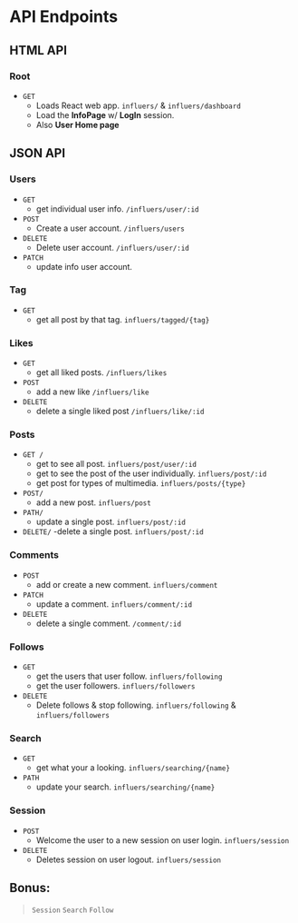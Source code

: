 # API Endpoints

## HTML API

### Root
 - `GET `
    - Loads React web app.
        `influers/` & `influers/dashboard `
    - Load the **InfoPage** w/ **LogIn** session.
    - Also **User Home page**

## JSON API

### Users
 - `GET`
    - get individual user info.
       `/influers/user/:id` 
 - `POST` 
    - Create a user account.
        `/influers/users`
 - `DELETE`
    - Delete user account.
    `/influers/user/:id`
 - `PATCH`
    - update info user account.

### Tag
 - `GET`
    - get all post by that tag.
        `influers/tagged/{tag}`

### Likes
 - `GET`
    - get all liked posts.
         `/influers/likes`
 - `POST`
    - add a new like 
        `/influers/like`
 - `DELETE`
    -  delete a single liked post
        `/influers/like/:id`

### Posts
 - `GET /`
    - get to see all post.
        `influers/post/user/:id`
    - get to see the post of the user individually.
         `influers/post/:id`
    - get post for types of multimedia.
        `influers/posts/{type}`
 - `POST/`
    - add a new post.
        `influers/post`
 - `PATH/`
    - update a single post.
        `influers/post/:id`
 - `DELETE/`
    -delete a single post.
        `influers/post/:id`

### Comments
 - `POST` 
    - add or create a new comment.
       `influers/comment`
 - `PATCH`
    - update a comment.
        `influers/comment/:id`
 - `DELETE`
    - delete a single comment.
        `/comment/:id`

### Follows
 - `GET`
    - get the users that user follow.
        `influers/following`
    - get the user followers.
        `influers/followers`
 - `DELETE`
    - Delete follows & stop following.
        `influers/following` & `influers/followers`

### Search
 - `GET`   
    - get what your a looking.
        `influers/searching/{name}`
 - `PATH`
    - update your search.
        `influers/searching/{name}`

### Session
 - `POST`
    - Welcome the user to a new session on user login.
        `influers/session`
 - `DELETE` 
    - Deletes session on user logout.
        `influers/session`

## Bonus:
 > `Session`
 > `Search`
 > `Follow`